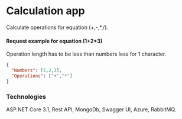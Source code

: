 # Calculation app
Calculate operations for equation (+,-,*,/). 

#### Request example for equation (1+2*3)
Operation length has to be less than numbers less for 1 character. 
```json 
{
  "Numbers": [1,2,3],
  "Operations": ["+","*"]
}
```

### Technologies
ASP.NET Core 3.1, Rest API, MongoDb, Swagger UI, Azure, RabbitMQ.
